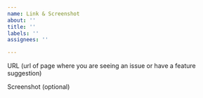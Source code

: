 ```yaml
---
name: Link & Screenshot
about: ''
title: ''
labels: ''
assignees: ''

---
```


URL (url of page where you are seeing an issue or have a feature suggestion)

Screenshot (optional)
